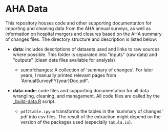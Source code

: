 # AHA Data

This repository houses code and other supporting documentation for importing and cleaning data from the AHA annual surveys, as well as information on hospital mergers and closures based on the AHA summary of changes files. The directory structure and description is listed below:

- **data**: includes descriptions of datasets used and links to raw sources where possible. This folder is separated into "inputs" (raw data) and "outputs" (clean data files available for analysis)
    - sumofchanges: A collection of 'summary of changes'. For later years, I manually printed relevant pages from 'AnnualSurveyFY{year}Doc.pdf'.

- **data-code**: code files and supporting documentation for all data wrangling, cleaning, and management. All code files are called by the [_build-data.R](data-code/_build-data.R) script.
    - `pdf2table.ipynb` transforms the tables in the 'summary of changes' pdf into csv files. The result of the extraction might depend on the version of the packages used (especially `tabula.io`).
